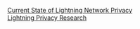 <a href="https://abytesjourney.com/lightning-privacy/" target="_blank">Current State of Lightning Network Privacy</a>
<br>
<a href="https://lightningprivacy.com/en/introduction" target="_blank">Lightning Privacy Research</a>